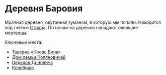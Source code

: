 # Деревня Баровия

Мрачная деревня, окутанная туманом, в которую мы попали. Находится под гнётом [Страда](../characters/npc/strahd-von-zarovich.md). По ночам на деревню нападают ожившие мертвецы.

Ключевые места:

- [Таверна «Кровь Вина»](blood-of-the-vine-tavern.md)
- [Дом семьи Коляновичей](kolyans-house.md)
- [Церковь Доновича](donavichs-church.md)
- [Кладбище](barovia-cemetery.md)
